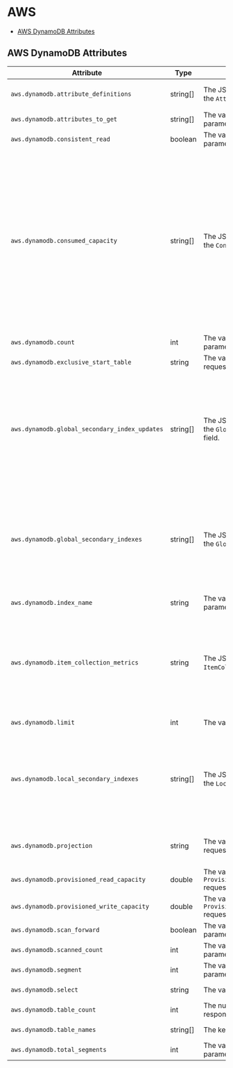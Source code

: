 # AWS

<!-- toc -->

- [AWS DynamoDB Attributes](#aws-dynamodb-attributes)

<!-- tocstop -->

## AWS DynamoDB Attributes
<!-- semconv registry.aws.dynamodb(omit_requirement_level) -->
| Attribute  | Type | Description  | Examples  | Stability |
|---|---|---|---|---|
| `aws.dynamodb.attribute_definitions` | string[] | The JSON-serialized value of each item in the `AttributeDefinitions` request field. | `[{ "AttributeName": "string", "AttributeType": "string" }]` | ![Experimental](https://img.shields.io/badge/-experimental-blue) |
| `aws.dynamodb.attributes_to_get` | string[] | The value of the `AttributesToGet` request parameter. | `[lives, id]` | ![Experimental](https://img.shields.io/badge/-experimental-blue) |
| `aws.dynamodb.consistent_read` | boolean | The value of the `ConsistentRead` request parameter. |  | ![Experimental](https://img.shields.io/badge/-experimental-blue) |
| `aws.dynamodb.consumed_capacity` | string[] | The JSON-serialized value of each item in the `ConsumedCapacity` response field. | `[{ "CapacityUnits": number, "GlobalSecondaryIndexes": { "string" : { "CapacityUnits": number, "ReadCapacityUnits": number, "WriteCapacityUnits": number } }, "LocalSecondaryIndexes": { "string" : { "CapacityUnits": number, "ReadCapacityUnits": number, "WriteCapacityUnits": number } }, "ReadCapacityUnits": number, "Table": { "CapacityUnits": number, "ReadCapacityUnits": number, "WriteCapacityUnits": number }, "TableName": "string", "WriteCapacityUnits": number }]` | ![Experimental](https://img.shields.io/badge/-experimental-blue) |
| `aws.dynamodb.count` | int | The value of the `Count` response parameter. | `10` | ![Experimental](https://img.shields.io/badge/-experimental-blue) |
| `aws.dynamodb.exclusive_start_table` | string | The value of the `ExclusiveStartTableName` request parameter. | `Users`; `CatsTable` | ![Experimental](https://img.shields.io/badge/-experimental-blue) |
| `aws.dynamodb.global_secondary_index_updates` | string[] | The JSON-serialized value of each item in the `GlobalSecondaryIndexUpdates` request field. | `[{ "Create": { "IndexName": "string", "KeySchema": [ { "AttributeName": "string", "KeyType": "string" } ], "Projection": { "NonKeyAttributes": [ "string" ], "ProjectionType": "string" }, "ProvisionedThroughput": { "ReadCapacityUnits": number, "WriteCapacityUnits": number } }]` | ![Experimental](https://img.shields.io/badge/-experimental-blue) |
| `aws.dynamodb.global_secondary_indexes` | string[] | The JSON-serialized value of each item of the `GlobalSecondaryIndexes` request field | `[{ "IndexName": "string", "KeySchema": [ { "AttributeName": "string", "KeyType": "string" } ], "Projection": { "NonKeyAttributes": [ "string" ], "ProjectionType": "string" }, "ProvisionedThroughput": { "ReadCapacityUnits": number, "WriteCapacityUnits": number } }]` | ![Experimental](https://img.shields.io/badge/-experimental-blue) |
| `aws.dynamodb.index_name` | string | The value of the `IndexName` request parameter. | `name_to_group` | ![Experimental](https://img.shields.io/badge/-experimental-blue) |
| `aws.dynamodb.item_collection_metrics` | string | The JSON-serialized value of the `ItemCollectionMetrics` response field. | `{ "string" : [ { "ItemCollectionKey": { "string" : { "B": blob, "BOOL": boolean, "BS": [ blob ], "L": [ "AttributeValue" ], "M": { "string" : "AttributeValue" }, "N": "string", "NS": [ "string" ], "NULL": boolean, "S": "string", "SS": [ "string" ] } }, "SizeEstimateRangeGB": [ number ] } ] }` | ![Experimental](https://img.shields.io/badge/-experimental-blue) |
| `aws.dynamodb.limit` | int | The value of the `Limit` request parameter. | `10` | ![Experimental](https://img.shields.io/badge/-experimental-blue) |
| `aws.dynamodb.local_secondary_indexes` | string[] | The JSON-serialized value of each item of the `LocalSecondaryIndexes` request field. | `[{ "IndexArn": "string", "IndexName": "string", "IndexSizeBytes": number, "ItemCount": number, "KeySchema": [ { "AttributeName": "string", "KeyType": "string" } ], "Projection": { "NonKeyAttributes": [ "string" ], "ProjectionType": "string" } }]` | ![Experimental](https://img.shields.io/badge/-experimental-blue) |
| `aws.dynamodb.projection` | string | The value of the `ProjectionExpression` request parameter. | `Title`; `Title, Price, Color`; `Title, Description, RelatedItems, ProductReviews` | ![Experimental](https://img.shields.io/badge/-experimental-blue) |
| `aws.dynamodb.provisioned_read_capacity` | double | The value of the `ProvisionedThroughput.ReadCapacityUnits` request parameter. | `1.0`; `2.0` | ![Experimental](https://img.shields.io/badge/-experimental-blue) |
| `aws.dynamodb.provisioned_write_capacity` | double | The value of the `ProvisionedThroughput.WriteCapacityUnits` request parameter. | `1.0`; `2.0` | ![Experimental](https://img.shields.io/badge/-experimental-blue) |
| `aws.dynamodb.scan_forward` | boolean | The value of the `ScanIndexForward` request parameter. |  | ![Experimental](https://img.shields.io/badge/-experimental-blue) |
| `aws.dynamodb.scanned_count` | int | The value of the `ScannedCount` response parameter. | `50` | ![Experimental](https://img.shields.io/badge/-experimental-blue) |
| `aws.dynamodb.segment` | int | The value of the `Segment` request parameter. | `10` | ![Experimental](https://img.shields.io/badge/-experimental-blue) |
| `aws.dynamodb.select` | string | The value of the `Select` request parameter. | `ALL_ATTRIBUTES`; `COUNT` | ![Experimental](https://img.shields.io/badge/-experimental-blue) |
| `aws.dynamodb.table_count` | int | The number of items in the `TableNames` response parameter. | `20` | ![Experimental](https://img.shields.io/badge/-experimental-blue) |
| `aws.dynamodb.table_names` | string[] | The keys in the `RequestItems` object field. | `[Users, Cats]` | ![Experimental](https://img.shields.io/badge/-experimental-blue) |
| `aws.dynamodb.total_segments` | int | The value of the `TotalSegments` request parameter. | `100` | ![Experimental](https://img.shields.io/badge/-experimental-blue) |
<!-- endsemconv -->